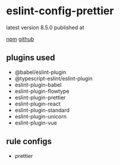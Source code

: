 # eslint-config-prettier

latest version 8.5.0 published at

[npm](https://www.npmjs.com/package/eslint-config-prettier)
[github](https://github.com/prettier/eslint-config-prettier)

## plugins used

- @babel/eslint-plugin
- @typescript-eslint/eslint-plugin
- eslint-plugin-babel
- eslint-plugin-flowtype
- eslint-plugin-prettier
- eslint-plugin-react
- eslint-plugin-standard
- eslint-plugin-unicorn
- eslint-plugin-vue

## rule configs

- prettier
